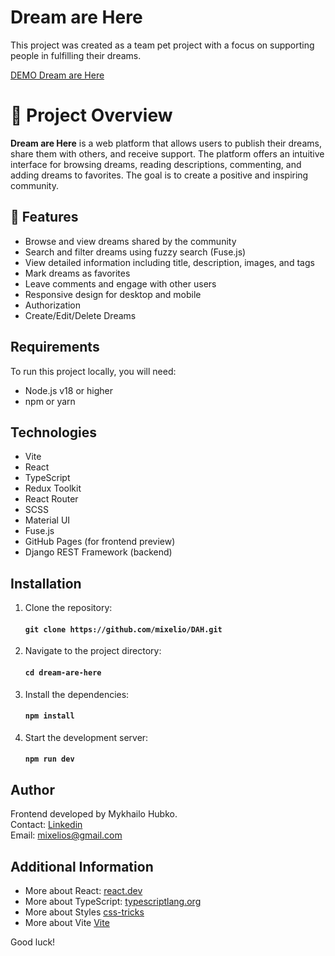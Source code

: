 # Dream are Here

This project was created as a team pet project with a focus on supporting people in fulfilling their dreams.

[DEMO Dream are Here](https://mixelio.github.io/DAH/)

# 💫 Project Overview

**Dream are Here** is a web platform that allows users to publish their dreams, share them with others, and receive support. The platform offers an intuitive interface for browsing dreams, reading descriptions, commenting, and adding dreams to favorites. The goal is to create a positive and inspiring community.

## 🚀 Features

- Browse and view dreams shared by the community  
- Search and filter dreams using fuzzy search (Fuse.js)  
- View detailed information including title, description, images, and tags  
- Mark dreams as favorites  
- Leave comments and engage with other users  
- Responsive design for desktop and mobile  
- Authorization
- Create/Edit/Delete Dreams

## Requirements

To run this project locally, you will need:

- Node.js v18 or higher  
- npm or yarn

## Technologies

+ Vite  
+ React  
+ TypeScript  
+ Redux Toolkit  
+ React Router  
+ SCSS  
+ Material UI  
+ Fuse.js  
+ GitHub Pages (for frontend preview)  
+ Django REST Framework (backend)  

## Installation

1. Clone the repository:

    #### `git clone https://github.com/mixelio/DAH.git`

2. Navigate to the project directory:

    #### `cd dream-are-here`

3. Install the dependencies:

    #### `npm install`

4. Start the development server:

    #### `npm run dev`

## Author

Frontend developed by Mykhailo Hubko.  
Contact: [Linkedin](https://www.linkedin.com/in/michael-hubko/)  
Email: mixelios@gmail.com

## Additional Information

- More about React: [react.dev](https://react.dev/)  
- More about TypeScript: [typescriptlang.org](https://www.typescriptlang.org/)
- More about Styles [css-tricks](https://css-tricks.com/)
- More about Vite [Vite](https://vite.dev/)

Good luck!
